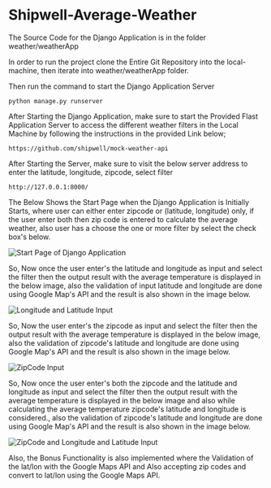# Shipwell-Average-Weather

The Source Code for the Django Application is in the folder weather/weatherApp

In order to run the project clone the Entire Git Repository into the local-machine, then iterate into weather/weatherApp folder.

Then run the command to start the Django Application Server
```
python manage.py runserver

```

After Starting the Django Application, make sure to start the Provided Flast Application Server to access the different weather filters in the Local Machine by following the instructions in the provided Link below;

```
https://github.com/shipwell/mock-weather-api

```
After Starting the Server, make sure to visit the below server address to enter the latitude, longitude, zipcode, select filter

```
http://127.0.0.1:8000/

```

The Below Shows the Start Page when the Django Application is Initially Starts, where user can either enter zipcode or (latitude, longitude) only, if the user enter both then zip code is entered to calculate the average weather, also user has a choose the one or more filter by select the check box's below.

![Start Page of Django Application](https://github.com/jsaikrishna/Shipwell-AverageWeather/blob/master/images/startPage.png)


So, Now once the user enter's the latitude and longitude as input and select the filter then the output result with the average temperature is displayed in the below image, also the validation of input latitude and longitude are done using Google Map's API and the result is also shown in the image below.

![Longitude and Latitude Input](https://github.com/jsaikrishna/Shipwell-AverageWeather/blob/master/images/coordinates.png)


So, Now the user enter's the zipcode as input and select the filter then the output result with the average temperature is displayed in the below image, also the validation of zipcode's latitude and longitude are done using Google Map's API and the result is also shown in the image below.

![ZipCode Input](https://github.com/jsaikrishna/Shipwell-AverageWeather/blob/master/images/zipCode.png)


So, Now once the user enter's both the zipcode and the latitude and longitude as input and select the filter then the output result with the average temperature is displayed in the below image and also while calculating the average temperature zipcode's latitude and longitude is considered., also the validation of zipcode's latitude and longitude are done using Google Map's API and the result is also shown in the image below.

![ZipCode and Longitude and Latitude Input](https://github.com/jsaikrishna/Shipwell-AverageWeather/blob/master/images/zipCode%20and%20Coordinates.png)


Also, the Bonus Functionality is also implemented where the Validation of the lat/lon with the Google Maps API and Also accepting zip codes and convert to lat/lon using the Google Maps API.


